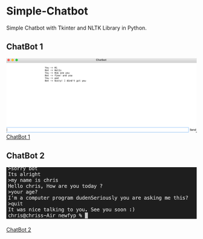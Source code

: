 # Simple-Chatbot

Simple Chatbot with Tkinter and NLTK Library in Python.

## ChatBot 1
![plot](https://github.com/Chrischrislch/Simple-Chatbot/blob/main/Screenshot%202021-09-29%20at%2012.19.26%20PM.png)
<br>
[ChatBot 1](https://github.com/Chrischrislch/Simple-Chatbot/blob/main/chatbot.py)
## ChatBot 2
![plot](https://github.com/Chrischrislch/Simple-Chatbot/blob/main/Screenshot%202021-09-29%20at%2012.22.57%20PM.png)
<br>
<br>
[ChatBot 2](https://github.com/Chrischrislch/Simple-Chatbot/blob/main/chatbot2.py)

